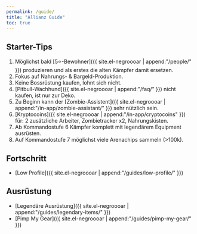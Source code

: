 ```yaml
---
permalink: /guide/
title: "Allianz Guide"
toc: true
---
```


## Starter-Tips

1. Möglichst bald [5:star:-Bewohner]({{ site.el-negroooar | append:"/people/" }}) produzieren und als erstes die alten Kämpfer damit ersetzen.
2. Fokus auf Nahrungs- & Bargeld-Produktion.
3. Keine Bossrüstung kaufen, lohnt sich nicht.
4. [Pitbull-Wachhund]({{ site.el-negroooar | append:"/faq/" }}) nicht kaufen, ist nur zur Deko.
5. Zu Beginn kann der [Zombie-Assistent]({{ site.el-negroooar | append:"/in-app/zombie-assistant/" }}) sehr nützlich sein.
6. [Kryptocoins]({{ site.el-negroooar | append:"/in-app/cryptocoins" }}) für: 2 zusätzliche Arbeiter, Zombietracker x2, Nahrungskisten.
7. Ab Kommandostufe 6 Kämpfer komplett mit legendärem Equipment ausrüsten.
8. Auf Kommandostufe 7 möglichst viele Arenachips sammeln (>100k).



## Fortschritt

* [Low Profile]({{ site.el-negroooar | append:"/guides/low-profile/" }})

## Ausrüstung

* [Legendäre Ausrüstung]({{ site.el-negroooar | append:"/guides/legendary-items/" }})
* [Pimp My Gear]({{ site.el-negroooar | append:"/guides/pimp-my-gear/" }})
